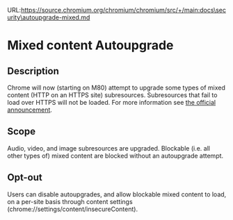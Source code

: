URL:https://source.chromium.org/chromium/chromium/src/+/main:docs\security\autoupgrade-mixed.md
# Mixed content Autoupgrade

## Description
Chrome will now (starting on M80) attempt to upgrade some types of mixed content (HTTP on an HTTPS site) subresources. Subresources that fail to load over HTTPS will not be loaded. For more information see [the official announcement](https://blog.chromium.org/2019/10/no-more-mixed-messages-about-https.html).

## Scope
Audio, video, and image subresources are upgraded. Blockable (i.e. all other types of) mixed content are blocked without an autoupgrade attempt.

## Opt-out
Users can disable autoupgrades, and allow blockable mixed content to load, on a per-site basis through content settings (chrome://settings/content/insecureContent).
